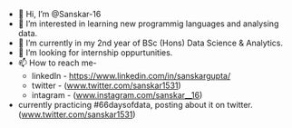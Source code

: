 - 👋 Hi, I’m @Sanskar-16
- 👀 I’m interested in learning new programmig languages and analysing data.
- 🌱 I’m currently in my 2nd year of BSc (Hons) Data Science & Analytics.
- 💞️ I’m looking for internship oppurtunities.
- 📫 How to reach me-
  - linkedIn - https://www.linkedin.com/in/sanskargupta/
  - twitter - (www.twitter.com/sanskar1531)
  - intagram - (www.instagram.com/sanskar__16)
- currently practicing #66daysofdata, posting about it on twitter. (www.twitter.com/sanskar1531)
<!---
Sanskar-16/Sanskar-16 is a ✨ special ✨ repository because its `README.md` (this file) appears on your GitHub profile.
You can click the Preview link to take a look at your changes.
--->
